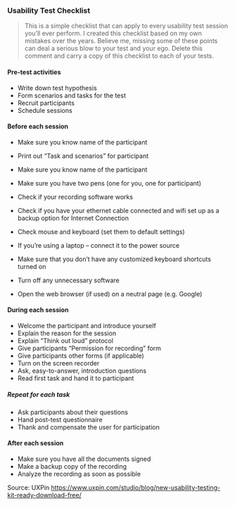 ### Usability Test Checklist

> This is a simple checklist that can apply to every usability test session you’ll ever perform. I created this checklist based on my own mistakes over the years. Believe me, missing some of these points can deal a serious blow to your test and your ego. Delete this comment and carry a copy of this checklist to each of your tests. 

#### Pre-test activities

- Write down test hypothesis 
- Form scenarios and tasks for the test
- Recruit participants
- Schedule sessions

#### Before each session

- Make sure you know name of the participant
- Print out “Task and scenarios” for participant
- Make sure you know name of the participant
- Make sure you have two pens (one for you, one  for participant)


- Check if your recording software works
- Check if you have your ethernet cable connected and wifi set up as a backup option for Internet Connection


- Check mouse and keyboard (set them to default settings)


- If you’re using a laptop – connect it to the power source


- Make sure that you don’t have any customized keyboard shortcuts turned on


- Turn off any unnecessary software
- Open the web browser (if used) on a neutral page (e.g. Google)

#### During each session

- Welcome the participant and introduce yourself
- Explain the reason for the session
- Explain “Think out loud” protocol
- Give participants “Permission for recording” form
- Give participants other forms (if applicable)
- Turn on the screen recorder
- Ask, easy-to-answer, introduction questions
- Read first task and hand it to participant

##### Repeat for each task

- Ask participants about their questions
- Hand post-test questionnaire
- Thank and compensate the user for participation

#### After each session

- Make sure you have all the documents signed
- Make a backup copy of the recording
- Analyze the recording as soon as possible



Source: UXPin https://www.uxpin.com/studio/blog/new-usability-testing-kit-ready-download-free/